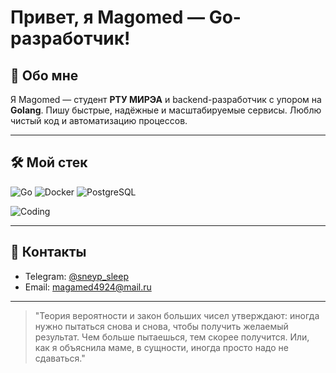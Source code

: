 # Привет, я Magomed — Go-разработчик!


## 👋 Обо мне

Я Magomed — студент **РТУ МИРЭА** и backend-разработчик с упором на **Golang**. Пишу быстрые, надёжные и масштабируемые сервисы. Люблю чистый код и автоматизацию процессов.

---

## 🛠️ Мой стек

![Go](https://img.shields.io/badge/-Golang-00ADD8?logo=go\&logoColor=white\&style=for-the-badge)
![Docker](https://img.shields.io/badge/-Docker-2496ED?logo=docker\&logoColor=white\&style=for-the-badge)
![PostgreSQL](https://img.shields.io/badge/-PostgreSQL-336791?logo=postgresql\&logoColor=white\&style=for-the-badge)

<!-- Замените ссылку на свою гифку про программирование -->

![Coding](https://media.giphy.com/media/qgQUggAC3Pfv687qPC/giphy.gif)

---

## 📧 Контакты

* Telegram: [@sneyp_sleep](https://t.me/sneyp_sleep)
* Email: [magamed4924@mail.ru](mailto:magamed4924@mail.ru)

---

> "Теория вероятности и закон больших чисел утверждают: иногда нужно пытаться снова и снова, чтобы получить желаемый результат. Чем больше пытаешься, тем скорее получится. Или, как я объяснила маме, в сущности, иногда просто надо не сдаваться."
